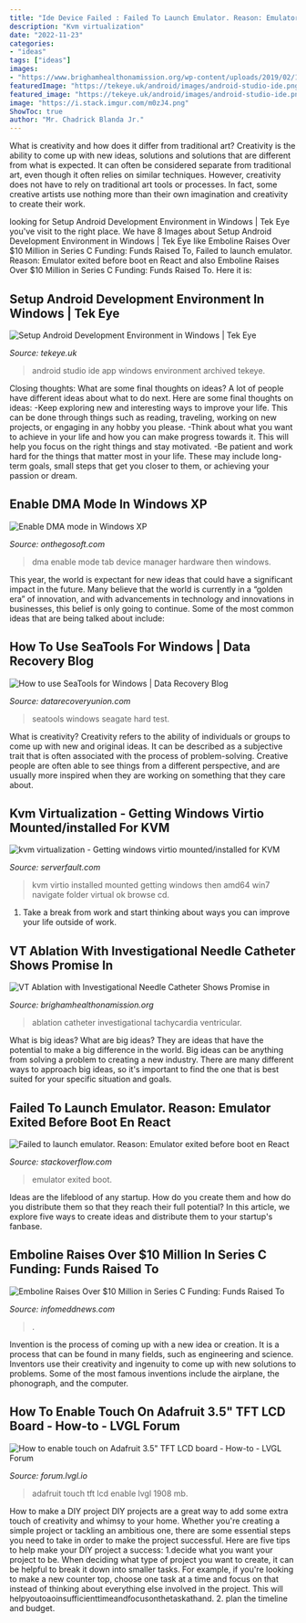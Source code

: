 ```yaml
---
title: "Ide Device Failed : Failed To Launch Emulator. Reason: Emulator Exited Before Boot En React"
description: "Kvm virtualization"
date: "2022-11-23"
categories:
- "ideas"
tags: ["ideas"]
images:
- "https://www.brighamhealthonamission.org/wp-content/uploads/2019/02/1_Heart_VT_image.jpg"
featuredImage: "https://tekeye.uk/android/images/android-studio-ide.png"
featured_image: "https://tekeye.uk/android/images/android-studio-ide.png"
image: "https://i.stack.imgur.com/m0zJ4.png"
ShowToc: true
author: "Mr. Chadrick Blanda Jr."
---
```



What is creativity and how does it differ from traditional art?
Creativity is the ability to come up with new ideas, solutions and solutions that are different from what is expected. It can often be considered separate from traditional art, even though it often relies on similar techniques. However, creativity does not have to rely on traditional art tools or processes. In fact, some creative artists use nothing more than their own imagination and creativity to create their work.

	

		
looking for Setup Android Development Environment in Windows | Tek Eye you've visit to the right place. We have 8 Images about Setup Android Development Environment in Windows | Tek Eye like Emboline Raises Over $10 Million in Series C Funding: Funds Raised To, Failed to launch emulator. Reason: Emulator exited before boot en React and also Emboline Raises Over $10 Million in Series C Funding: Funds Raised To. Here it is:
		
    
## Setup Android Development Environment In Windows | Tek Eye

<img loading=lazy src="https://tekeye.uk/android/images/android-studio-ide.png" onerror="this.onerror=null;this.src='https://tse1.mm.bing.net/th?id=OIP.XON1epBgU00xJyTFii0DbQHaFY&amp;pid=15.1';" alt="Setup Android Development Environment in Windows | Tek Eye">

_Source: tekeye.uk_

>android studio ide app windows environment archived tekeye. 

	

Closing thoughts: What are some final thoughts on ideas?
A lot of people have different ideas about what to do next. Here are some final thoughts on ideas: 
-Keep exploring new and interesting ways to improve your life. This can be done through things such as reading, traveling, working on new projects, or engaging in any hobby you please.
-Think about what you want to achieve in your life and how you can make progress towards it. This will help you focus on the right things and stay motivated. 
-Be patient and work hard for the things that matter most in your life. These may include long-term goals, small steps that get you closer to them, or achieving your passion or dream.

    
## Enable DMA Mode In Windows XP

<img loading=lazy src="http://www.onthegosoft.com/images/photobackup/dma1.gif" onerror="this.onerror=null;this.src='https://tse1.mm.bing.net/th?id=OIP.dy7Xh6inOzzFAYgwbQwigAAAAA&amp;pid=15.1';" alt="Enable DMA mode in Windows XP">

_Source: onthegosoft.com_

>dma enable mode tab device manager hardware then windows. 

	

This year, the world is expectant for new ideas that could have a significant impact in the future. Many believe that the world is currently in a “golden era” of innovation, and with advancements in technology and innovations in businesses, this belief is only going to continue. Some of the most common ideas that are being talked about include: 

    
## How To Use SeaTools For Windows | Data Recovery Blog

<img loading=lazy src="http://support.seagate.com/kbimg/3898-3.jpg" onerror="this.onerror=null;this.src='https://tse1.mm.bing.net/th?id=OIP.rtfUOP4OIitSrwYdwuKUfAHaEv&amp;pid=15.1';" alt="How to use SeaTools for Windows | Data Recovery Blog">

_Source: datarecoveryunion.com_

>seatools windows seagate hard test. 

	

What is creativity?
Creativity refers to the ability of individuals or groups to come up with new and original ideas. It can be described as a subjective trait that is often associated with the process of problem-solving. Creative people are often able to see things from a different perspective, and are usually more inspired when they are working on something that they care about.

    
## Kvm Virtualization - Getting Windows Virtio Mounted/installed For KVM

<img loading=lazy src="https://i.stack.imgur.com/m0zJ4.png" onerror="this.onerror=null;this.src='https://tse2.mm.bing.net/th?id=OIP.MIDJILdF1NgPKznaXAamAgHaEK&amp;pid=15.1';" alt="kvm virtualization - Getting windows virtio mounted/installed for KVM">

_Source: serverfault.com_

>kvm virtio installed mounted getting windows then amd64 win7 navigate folder virtual ok browse cd. 

	

1. Take a break from work and start thinking about ways you can improve your life outside of work.

    
## VT Ablation With Investigational Needle Catheter Shows Promise In

<img loading=lazy src="https://www.brighamhealthonamission.org/wp-content/uploads/2019/02/1_Heart_VT_image.jpg" onerror="this.onerror=null;this.src='https://tse4.mm.bing.net/th?id=OIP.DigieAwkr1P26XxRUWnmggHaE3&amp;pid=15.1';" alt="VT Ablation with Investigational Needle Catheter Shows Promise in">

_Source: brighamhealthonamission.org_

>ablation catheter investigational tachycardia ventricular. 

	

What is big ideas?
What are big ideas? They are ideas that have the potential to make a big difference in the world. Big ideas can be anything from solving a problem to creating a new industry. There are many different ways to approach big ideas, so it's important to find the one that is best suited for your specific situation and goals.

    
## Failed To Launch Emulator. Reason: Emulator Exited Before Boot En React

<img loading=lazy src="https://www.gravatar.com/avatar/7b844dd724dd65d6afc91bd460ef1267?s=32&amp;d=identicon&amp;r=PG" onerror="this.onerror=null;this.src='https://tse2.mm.bing.net/th?id=OIP.SJB1WQgijTzuxwynl5RD_gAAAA&amp;pid=15.1';" alt="Failed to launch emulator. Reason: Emulator exited before boot en React">

_Source: stackoverflow.com_

>emulator exited boot. 

	

Ideas are the lifeblood of any startup. How do you create them and how do you distribute them so that they reach their full potential? In this article, we explore five ways to create ideas and distribute them to your startup's fanbase.

    
## Emboline Raises Over $10 Million In Series C Funding: Funds Raised To

<img loading=lazy src="https://infomeddnews.com/wp-content/uploads/2021/01/Emboliner-in-Glass-Arch.jpg" onerror="this.onerror=null;this.src='https://tse4.mm.bing.net/th?id=OIP.Zu_yMnKd6Pyl2NI_9YyEMwHaHa&amp;pid=15.1';" alt="Emboline Raises Over $10 Million in Series C Funding: Funds Raised To">

_Source: infomeddnews.com_

>. 

	

Invention is the process of coming up with a new idea or creation. It is a process that can be found in many fields, such as engineering and science. Inventors use their creativity and ingenuity to come up with new solutions to problems. Some of the most famous inventions include the airplane, the phonograph, and the computer.

    
## How To Enable Touch On Adafruit 3.5&quot; TFT LCD Board - How-to - LVGL Forum

<img loading=lazy src="https://forum.lvgl.io/uploads/default/original/2X/5/58b459c3a547d36aed0ff1d6d1eaf14389ede4da.jpeg" onerror="this.onerror=null;this.src='https://tse1.mm.bing.net/th?id=OIP.qN-3Q8SRcGliqp5TjTOCRQHaPp&amp;pid=15.1';" alt="How to enable touch on Adafruit 3.5&quot; TFT LCD board - How-to - LVGL Forum">

_Source: forum.lvgl.io_

>adafruit touch tft lcd enable lvgl 1908 mb. 

	

How to make a DIY project
DIY projects are a great way to add some extra touch of creativity and whimsy to your home. Whether you're creating a simple project or tackling an ambitious one, there are some essential steps you need to take in order to make the project successful. Here are five tips to help make your DIY project a success: 
1.decide what you want your project to be. When deciding what type of project you want to create, it can be helpful to break it down into smaller tasks. For example, if you're looking to make a new counter top, choose one task at a time and focus on that instead of thinking about everything else involved in the project. This will helpyoutoaoinsufficienttimeandfocusonthetaskathand. 
2. plan the timeline and budget.

